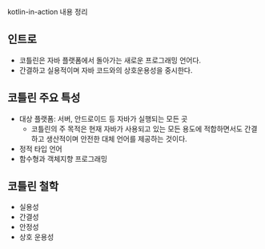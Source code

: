 kotlin-in-action 내용 정리

## 인트로
+ 코틀린은 자바 플랫폼에서 돌아가는 새로운 프로그래밍 언어다.  
+ 간결하고 실용적이며 자바 코드와의 상호운용성을 중시한다.

## 코틀린 주요 특성
+ 대상 플랫폼: 서버, 안드로이드 등 자바가 실행되는 모든 곳
  + 코틀린의 주 목적은 현재 자바가 사용되고 있는 모든 용도에 적합하면서도 
  간결하고 생산적이며 안전한 대체 언어를 제공하는 것이다.
+ 정적 타입 언어
+ 함수형과 객체지향 프로그래밍 

## 코틀린 철학
+ 실용성
+ 간결성
+ 안정성
+ 상호 운용성
